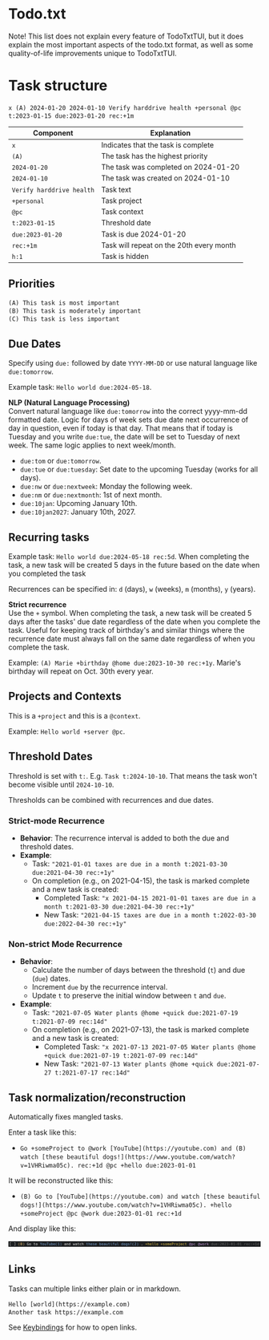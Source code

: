 # Todo.txt

Note! This list does not explain every feature of TodoTxtTUI, but it does explain the most important aspects of the todo.txt format, as well as some quality-of-life improvements unique to TodoTxtTUI.

# Task structure

```
x (A) 2024-01-20 2024-01-10 Verify harddrive health +personal @pc t:2023-01-15 due:2023-01-20 rec:+1m 
```

| Component                 | Explanation                              |
|---------------------------|------------------------------------------|
| `x`                       | Indicates that the task is complete      |
| `(A)`                     | The task has the highest priority        |
| `2024-01-20`              | The task was completed on 2024-01-20     |
| `2024-01-10`              | The task was created on 2024-01-10       |
| `Verify harddrive health` | Task text                                |
| `+personal`               | Task project                             |
| `@pc`                     | Task context                             |
| `t:2023-01-15`            | Threshold date                           |
| `due:2023-01-20`          | Task is due 2024-01-20                   |
| `rec:+1m`                 | Task will repeat on the 20th every month |
| `h:1`                     | Task is hidden                           |

## Priorities

```
(A) This task is most important
(B) This task is moderately important
(C) This task is less important
```

## Due Dates

Specify using `due:` followed by date `YYYY-MM-DD` or use natural language like `due:tomorrow`.

Example task: `Hello world due:2024-05-18`.

**NLP (Natural Language Processing)**  
Convert natural language like `due:tomorrow` into the correct yyyy-mm-dd formatted date. Logic for days of week sets due date next occurrence of day in question, even if today is that day. That means that if today is Tuesday and you write `due:tue`, the date will be set to Tuesday of next week. The same logic applies to next week/month.

* `due:tom` or `due:tomorrow`.
* `due:tue` or `due:tuesday`: Set date to the upcoming Tuesday (works for all days).
* `due:nw` or `due:nextweek`: Monday the following week.
* `due:nm` or `due:nextmonth`: 1st of next month.
* `due:10jan`: Upcoming January 10th.
* `due:10jan2027`: January 10th, 2027.

## Recurring tasks

Example task: `Hello world due:2024-05-18 rec:5d`. When completing the task, a new task will be created 5 days in the future based on the date when you completed the task

Recurrences can be specified in: `d` (days), `w` (weeks), `m` (months), `y` (years).

**Strict recurrence**  
Use the `+` symbol. When completing the task, a new task will be created 5 days after the tasks' due date regardless of the date when you complete the task. Useful for keeping track of birthday's and similar things where the recurrence date must always fall on the same date regardless of when you complete the task.

Example: `(A) Marie +birthday @home due:2023-10-30 rec:+1y`. Marie's birthday will repeat on Oct. 30th every year.

## Projects and Contexts

This is a `+project` and this is a `@context`.

Example: `Hello world +server @pc`.

## Threshold Dates

Threshold is set with `t:`. E.g. `Task t:2024-10-10`. That means the task won't become visible until `2024-10-10`.

Thresholds can be combined with recurrences and due dates.

### Strict-mode Recurrence

- **Behavior**: The recurrence interval is added to both the due and threshold dates.
- **Example**:
    - Task: `"2021-01-01 taxes are due in a month t:2021-03-30 due:2021-04-30 rec:+1y"`
    - On completion (e.g., on 2021-04-15), the task is marked complete and a new task is created:
        - Completed Task: `"x 2021-04-15 2021-01-01 taxes are due in a month t:2021-03-30 due:2021-04-30 rec:+1y"`
        - New Task: `"2021-04-15 taxes are due in a month t:2022-03-30 due:2022-04-30 rec:+1y"`

### Non-strict Mode Recurrence

- **Behavior**: 
    - Calculate the number of days between the threshold (`t`) and due (`due`) dates.
    - Increment `due` by the recurrence interval.
    - Update `t` to preserve the initial window between `t` and `due`.
- **Example**:
    - Task: `"2021-07-05 Water plants @home +quick due:2021-07-19 t:2021-07-09 rec:14d"`
    - On completion (e.g., on 2021-07-13), the task is marked complete and a new task is created:
        - Completed Task: `"x 2021-07-13 2021-07-05 Water plants @home +quick due:2021-07-19 t:2021-07-09 rec:14d"`
        - New Task: `"2021-07-13 Water plants @home +quick due:2021-07-27 t:2021-07-17 rec:14d"`

## Task normalization/reconstruction

Automatically fixes mangled tasks. 

Enter a task like this:
  * `Go +someProject to @work [YouTube](https://youtube.com) and (B) watch [these beautiful dogs!](https://www.youtube.com/watch?v=1VHRiwma05c). rec:+1d @pc +hello due:2023-01-01`

It will be reconstructed like this:

  * `(B) Go to [YouTube](https://youtube.com) and watch [these beautiful dogs!](https://www.youtube.com/watch?v=1VHRiwma05c). +hello +someProject @pc @work due:2023-01-01 rec:+1d`

And display like this:

![Reconstructed task](img/reconstructed-task.png)

## Links

Tasks can multiple links either plain or in markdown.

```
Hello [world](https://example.com)
Another task https://example.com
```

See [Keybindings](https://github.com/mdillondc/todo_txt_tui/tree/main#keybindings) for how to open links.